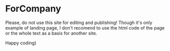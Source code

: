 # ForCompany
Please, do not use this site for editing and publishing!
Though it's only example of landing page, I don't recomend to use the html code of the page or the whole text as a basis for another site.

Happy coding)
